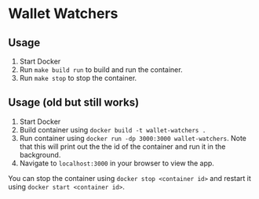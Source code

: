 # Wallet Watchers

## Usage
1. Start Docker
2. Run `make build run` to build and run the container.
3. Run `make stop` to stop the container.

## Usage (old but still works)
1. Start Docker
2. Build container using `docker build -t wallet-watchers .`
3. Run container using `docker run -dp 3000:3000 wallet-watchers`. Note that this will print out the the id of the container and run it in the background.
4. Navigate to `localhost:3000` in your browser to view the app.

You can stop the container using `docker stop <container id>` and restart it using `docker start <container id>`.